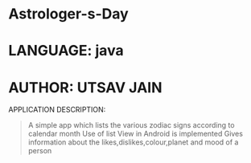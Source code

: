 # Astrologer-s-Day
# LANGUAGE: java
# AUTHOR: UTSAV JAIN


APPLICATION DESCRIPTION:

> A simple app which lists the various zodiac signs according to calendar month 
> Use of list View in Android is implemented
> Gives information about the likes,dislikes,colour,planet and mood of a person
